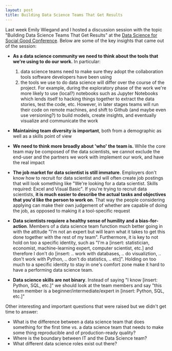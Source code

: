 ```yaml
---
layout: post
title: Building Data Science Teams That Get Results
---
```


Last week Emily Wiegand and I hosted a discussion session with the topic "Building Data Science Teams That Get Results" at the [Data Science for Social Good Conference](https://dssg.uchicago.edu/data-science-for-social-good-conference/). Below are some of the key insights that came out of the session:

- **As a data science community we need to think about the tools that we're using to do our work.** In particular:
  1. data science teams need to make sure they adopt the collaboration tools software developers have been using
  2. the tools we use to do data science will differ over the course of the project. For example, during the exploratory phase of the work we're more likely to use (local?) notebooks such as Jupyter Notebooks which lends itself to hacking things together to extract the data stories, test the code, etc. However, in later stages teams will run their code on remote machines, and shift to Github (and maybe even use versioning?) to build models, create insights, and eventually visualize and communicate the work

- **Maintaining team diversity is important**, both from a demographic as well as a skills point of view

- **We need to think more broadly about 'who' the team is.** While the core team may be composed of the data scientists, we cannot exclude the end-user and the partners we work with implement our work, and have the real impact

- **The job market for data scientist is still immature**. Employers don't know how to recruit for data scientist and will often create job postings that will look something like "We're looking for a data scientist. Skills required: Excel and Visual Basic". If you're trying to recruit data scientists, **it is much easier to describe the actual tasks and objectives that you'd like the person to work on**. That way the people considering applying can make their own judgement of whether are capable of doing the job, as opposed to making it a tool-specific request

- **Data scientists requiere a healthy sense of humility and a bias-for-action**. Members of a data science team function much better going in with the attitude "I'm not an expert but will learn what it takes to get this done together with the rest of my team". Furthermore, it is key to not hold on too a specific identity, such as "I'm a [insert: statistician, economist, machine-learning expert, computer scientist, etc.] and therefore I don't do [insert: .. work with databases, .. do visualiztion, .. don't work with Python, .. don't do statistics, .. etc]". Holding on too much to a specific identity to stay in one's comfort zone make it hard to have a performing data science team.  

- **Data science skills are not binary**. Instead of saying "I know [insert: Python, SQL, etc.]" we should look at the team members and say "this team member is a beginner/intermediate/expert in [insert: Python, SQL, etc.]"	

Other interesting and important questions that were raised but we didn't get time to answer:
- What is the difference between a data science team that does something for the first time vs. a data science team that needs to make some thing reproducible and of production-ready quality?
- Where is the boundary between IT and the Data Science team?
- What different data science roles exist out there?
 
